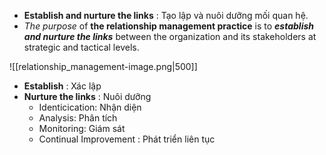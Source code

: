 - **Establish and nurture the links** : Tạo lập và nuôi dưỡng mối quan hệ.
- *The purpose* of **the relationship management practice** is to ***establish and  nurture the links***  between the organization and its stakeholders at strategic and tactical levels.

![[relationship_management-image.png|500]]

- **Establish** : Xác lập
- **Nurture the links** : Nuôi dưỡng
	- Identicication: Nhận diện
	- Analysis: Phân tích
	- Monitoring: Giám sát
	- Continual Improvement : Phát triển liên tục

